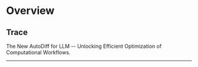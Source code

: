 # Overview

## Trace 

The New AutoDiff for LLM -- Unlocking Efficient Optimization of Computational Workflows.

----




<!-- ```{tableofcontents}
``` -->
